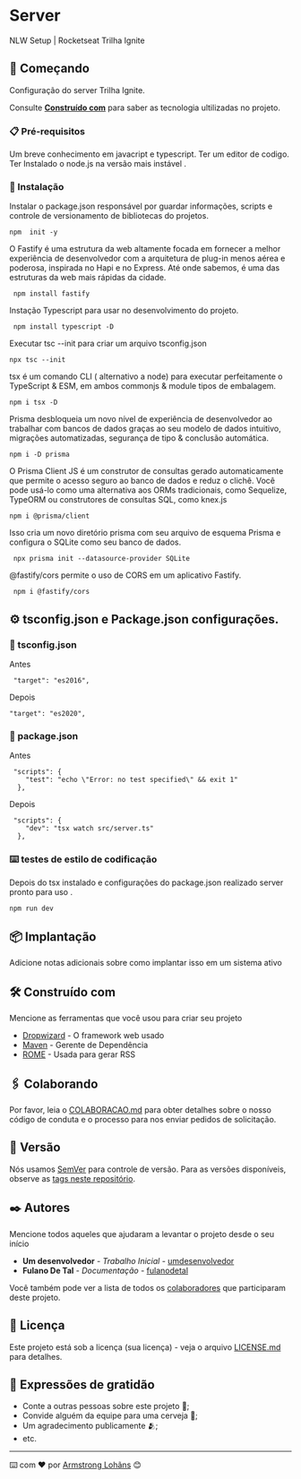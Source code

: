 # Server

NLW Setup | Rocketseat Trilha Ignite

## 🚀 Começando

Configuração do server Trilha Ignite.

Consulte **[Construído com](#construído-com)** para saber as tecnologia ultilizadas no projeto.

### 📋 Pré-requisitos

Um breve conhecimento em javacript  e typescript.
Ter um editor de codigo.
Ter Instalado o node.js  na versão mais instável .

### 🔧 Instalação

Instalar o package.json responsável por guardar informações, scripts e controle de versionamento de bibliotecas do projetos.

```
npm  init -y  
```

O Fastify é uma estrutura da web altamente focada em fornecer a melhor experiência de desenvolvedor com a arquitetura de plug-in menos aérea e poderosa, inspirada no Hapi e no Express. Até onde sabemos, é uma das estruturas da web mais rápidas da cidade.

```
 npm install fastify 
```

Instação Typescript para usar no desenvolvimento do projeto.
```
 npm install typescript -D 
```

Executar tsc --init para criar um arquivo tsconfig.json
```
npx tsc --init
```
tsx é um comando CLI ( alternativo a node) para executar perfeitamente o TypeScript & ESM, em ambos commonjs & module tipos de embalagem.
```
npm i tsx -D
```

Prisma desbloqueia um novo nível de experiência de desenvolvedor ao trabalhar com bancos de dados graças ao seu modelo de dados intuitivo, migrações automatizadas, segurança de tipo & conclusão automática.
```
npm i -D prisma
```

O Prisma Client JS é um construtor de consultas gerado automaticamente que permite o acesso seguro ao banco de dados e reduz o clichê. Você pode usá-lo como uma alternativa aos ORMs tradicionais, como Sequelize, TypeORM ou construtores de consultas SQL, como knex.js
```
npm i @prisma/client
```

Isso cria um novo diretório prisma com seu arquivo de esquema Prisma e configura o SQLite como seu banco de dados.
```
 npx prisma init --datasource-provider SQLite
```
@fastify/cors permite o uso de CORS em um aplicativo Fastify.
```
 npm i @fastify/cors
```
## ⚙️ tsconfig.json e  Package.json configurações.

### 🔩 tsconfig.json

Antes
```
 "target": "es2016",  
```
Depois 
```
"target": "es2020",  
```

### 🔩 package.json

Antes
```
 "scripts": {
    "test": "echo \"Error: no test specified\" && exit 1"
  },
```
Depois 
```
 "scripts": {
    "dev": "tsx watch src/server.ts"
  },
```

### ⌨️ testes de estilo de codificação

Depois do tsx instalado e configurações do package.json realizado server pronto para uso .

```
npm run dev
```

## 📦 Implantação

Adicione notas adicionais sobre como implantar isso em um sistema ativo

## 🛠️ Construído com

Mencione as ferramentas que você usou para criar seu projeto

* [Dropwizard](http://www.dropwizard.io/1.0.2/docs/) - O framework web usado
* [Maven](https://maven.apache.org/) - Gerente de Dependência
* [ROME](https://rometools.github.io/rome/) - Usada para gerar RSS

## 🖇️ Colaborando

Por favor, leia o [COLABORACAO.md](https://gist.github.com/usuario/linkParaInfoSobreContribuicoes) para obter detalhes sobre o nosso código de conduta e o processo para nos enviar pedidos de solicitação.

## 📌 Versão

Nós usamos [SemVer](http://semver.org/) para controle de versão. Para as versões disponíveis, observe as [tags neste repositório](https://github.com/suas/tags/do/projeto). 

## ✒️ Autores

Mencione todos aqueles que ajudaram a levantar o projeto desde o seu início

* **Um desenvolvedor** - *Trabalho Inicial* - [umdesenvolvedor](https://github.com/linkParaPerfil)
* **Fulano De Tal** - *Documentação* - [fulanodetal](https://github.com/linkParaPerfil)

Você também pode ver a lista de todos os [colaboradores](https://github.com/usuario/projeto/colaboradores) que participaram deste projeto.

## 📄 Licença

Este projeto está sob a licença (sua licença) - veja o arquivo [LICENSE.md](https://github.com/usuario/projeto/licenca) para detalhes.

## 🎁 Expressões de gratidão

* Conte a outras pessoas sobre este projeto 📢;
* Convide alguém da equipe para uma cerveja 🍺;
* Um agradecimento publicamente 🫂;
* etc.


---
⌨️ com ❤️ por [Armstrong Lohãns](https://gist.github.com/lohhans) 😊
